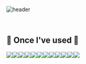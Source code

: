 <div align="left">
  
![header](https://capsule-render.vercel.app/api?type=waving&color=timeGradient&text=riseshinee&animation=twinkling&fontSize=35&fontAlignY=40&fontAlign=70&height=250)

<br>

## 🔨 Once I've used 🔨
<div style="display:flex; flex-direction:row;">
    <img src="https://img.shields.io/badge/typescript-3178C6?style=for-the-badge&logo=typescript&logoColor=white"> 
    <img src="https://img.shields.io/badge/javascript-F7DF1E?style=for-the-badge&logo=javascript&logoColor=black"> 
    <img src="https://img.shields.io/badge/Java-007396?style=for-the-badge&logo=Java&logoColor=white"> 
    <img src="https://img.shields.io/badge/node.js-339933?style=for-the-badge&logo=node.js&logoColor=white"> 
    <img src="https://img.shields.io/badge/Spring Boot-6DB33F?style=for-the-badge&logo=spring boot&logoColor=white">   
    <img src="https://img.shields.io/badge/NestJS-E0234E?style=for-the-badge&logo=nestjs&logoColor=white"> 
    <br>
    <img src="https://img.shields.io/badge/mysql-4479A1?style=for-the-badge&logo=mysql&logoColor=white">
    <img src="https://img.shields.io/badge/GraphQL-#E10098?style=for-the-badge&logo=grajphql&logoColor=white">
    <br>
    <img src="https://img.shields.io/badge/AWS RDS-527FFF?style=for-the-badge&logo=amazon rds&logoColor=white">
    <img src="https://img.shields.io/badge/AWS Lambda-FF9900?style=for-the-badge&logo=aws lambda&logoColor=black">
    <img src="https://img.shields.io/badge/AWS SQS-#FF4F8B?style=for-the-badge&logo=amazon sqs&logoColor=white">
    <img src="https://img.shields.io/badge/firebase-FFCA28?style=for-the-badge&logo=firebase&logoColor=white">
    <br>
</div><br>
</div>
